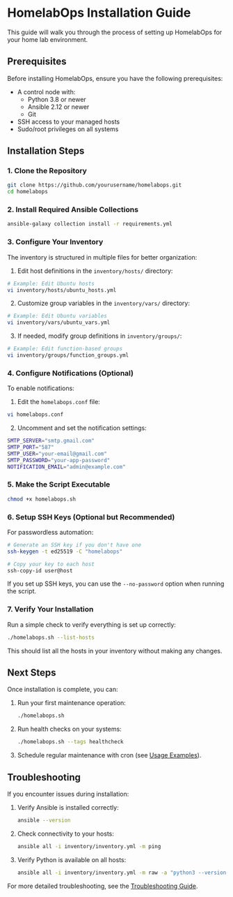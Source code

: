 # HomelabOps Installation Guide

This guide will walk you through the process of setting up HomelabOps for your home lab environment.

## Prerequisites

Before installing HomelabOps, ensure you have the following prerequisites:

- A control node with:
  - Python 3.8 or newer
  - Ansible 2.12 or newer
  - Git
- SSH access to your managed hosts
- Sudo/root privileges on all systems

## Installation Steps

### 1. Clone the Repository

```bash
git clone https://github.com/yourusername/homelabops.git
cd homelabops
```

### 2. Install Required Ansible Collections

```bash
ansible-galaxy collection install -r requirements.yml
```

### 3. Configure Your Inventory

The inventory is structured in multiple files for better organization:

1. Edit host definitions in the `inventory/hosts/` directory:

```bash
# Example: Edit Ubuntu hosts
vi inventory/hosts/ubuntu_hosts.yml
```

2. Customize group variables in the `inventory/vars/` directory:

```bash
# Example: Edit Ubuntu variables
vi inventory/vars/ubuntu_vars.yml
```

3. If needed, modify group definitions in `inventory/groups/`:

```bash
# Example: Edit function-based groups
vi inventory/groups/function_groups.yml
```

### 4. Configure Notifications (Optional)

To enable notifications:

1. Edit the `homelabops.conf` file:

```bash
vi homelabops.conf
```

2. Uncomment and set the notification settings:

```bash
SMTP_SERVER="smtp.gmail.com"
SMTP_PORT="587"
SMTP_USER="your-email@gmail.com"
SMTP_PASSWORD="your-app-password"
NOTIFICATION_EMAIL="admin@example.com"
```

### 5. Make the Script Executable

```bash
chmod +x homelabops.sh
```

### 6. Setup SSH Keys (Optional but Recommended)

For passwordless automation:

```bash
# Generate an SSH key if you don't have one
ssh-keygen -t ed25519 -C "homelabops"

# Copy your key to each host
ssh-copy-id user@host
```

If you set up SSH keys, you can use the `--no-password` option when running the script.

### 7. Verify Your Installation

Run a simple check to verify everything is set up correctly:

```bash
./homelabops.sh --list-hosts
```

This should list all the hosts in your inventory without making any changes.

## Next Steps

Once installation is complete, you can:

1. Run your first maintenance operation:
   ```bash
   ./homelabops.sh
   ```

2. Run health checks on your systems:
   ```bash
   ./homelabops.sh --tags healthcheck
   ```

3. Schedule regular maintenance with cron (see [Usage Examples](usage.md)).

## Troubleshooting

If you encounter issues during installation:

1. Verify Ansible is installed correctly:
   ```bash
   ansible --version
   ```

2. Check connectivity to your hosts:
   ```bash
   ansible all -i inventory/inventory.yml -m ping
   ```

3. Verify Python is available on all hosts:
   ```bash
   ansible all -i inventory/inventory.yml -m raw -a "python3 --version || python --version"
   ```

For more detailed troubleshooting, see the [Troubleshooting Guide](troubleshooting.md).